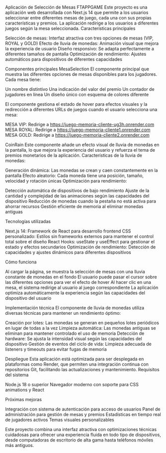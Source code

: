 Aplicación de Selección de Mesas FTAPPGAME
Este proyecto es una aplicación web desarrollada con Next.js 14 que permite a los usuarios seleccionar entre diferentes mesas de juego, cada una con sus propias características y premios. La aplicación redirige a los usuarios a diferentes juegos según la mesa seleccionada.
Características principales

Selección de mesas: Interfaz atractiva con tres opciones de mesas (VIP, ROYAL y GOLD)
Efecto de lluvia de monedas: Animación visual que mejora la experiencia de usuario
Diseño responsivo: Se adapta perfectamente a diferentes tamaños de pantalla
Optimización de rendimiento: Ajustes automáticos para dispositivos de diferentes capacidades

Componentes principales
MesaSelection
El componente principal que muestra las diferentes opciones de mesas disponibles para los jugadores. Cada mesa tiene:

Un nombre distintivo
Una indicación del valor del premio
Un contador de jugadores en línea
Un diseño único con esquema de colores diferente

El componente gestiona el estado de hover para efectos visuales y la redirección a diferentes URLs de juegos cuando el usuario selecciona una mesa:

MESA VIP: Redirige a https://juego-memoria-cliente-ug3h.onrender.com
MESA ROYAL: Redirige a https://juego-memoria-cliente1.onrender.com
MESA GOLD: Redirige a https://juego-memoria-cliente2.onrender.com

CoinRain
Este componente añade un efecto visual de lluvia de monedas en la pantalla, lo que mejora la experiencia del usuario y refuerza el tema de premios monetarios de la aplicación.
Características de la lluvia de monedas:

Generación dinámica: Las monedas se crean y caen constantemente en la pantalla
Efecto aleatorio: Cada moneda tiene una posición, tamaño, velocidad y rotación únicas
Optimización para rendimiento:

Detección automática de dispositivos de bajo rendimiento
Ajuste de la cantidad y complejidad de las animaciones según las capacidades del dispositivo
Reducción de monedas cuando la pestaña no está activa para ahorrar recursos
Gestión eficiente de memoria al eliminar monedas antiguas



Tecnologías utilizadas

Next.js 14: Framework de React para desarrollo frontend
CSS personalizado: Estilos sin frameworks externos para mantener el control total sobre el diseño
React Hooks: useState y useEffect para gestionar el estado y efectos secundarios
Optimización de rendimiento: Detección de capacidades y ajustes dinámicos para diferentes dispositivos

Cómo funciona

Al cargar la página, se muestra la selección de mesas con una lluvia constante de monedas en el fondo
El usuario puede pasar el cursor sobre las diferentes opciones para ver el efecto de hover
Al hacer clic en una mesa, el sistema redirige al usuario al juego correspondiente
La aplicación optimiza automáticamente la experiencia según las capacidades del dispositivo del usuario

Implementación técnica
El componente de lluvia de monedas utiliza diversas técnicas para mantener un rendimiento óptimo:

Creación por lotes: Las monedas se generan en pequeños lotes periódicos en lugar de todas a la vez
Limpieza automática: Las monedas antiguas se eliminan para mantener controlado el uso de memoria
Detección de hardware: Se ajusta la intensidad visual según las capacidades del dispositivo
Gestión de eventos del ciclo de vida: Limpieza adecuada de listeners y timeouts para evitar fugas de memoria

Despliegue
Esta aplicación está optimizada para ser desplegada en plataformas como Render, que permiten una integración continua con repositorios Git, facilitando las actualizaciones y mantenimiento.
Requisitos del sistema

Node.js 18 o superior
Navegador moderno con soporte para CSS animations y React

Próximas mejoras

Integración con sistema de autenticación para acceso de usuarios
Panel de administración para gestión de mesas y premios
Estadísticas en tiempo real de jugadores activos
Temas visuales personalizables


Este proyecto combina una interfaz atractiva con optimizaciones técnicas cuidadosas para ofrecer una experiencia fluida en todo tipo de dispositivos, desde computadoras de escritorio de alta gama hasta teléfonos móviles más antiguos.